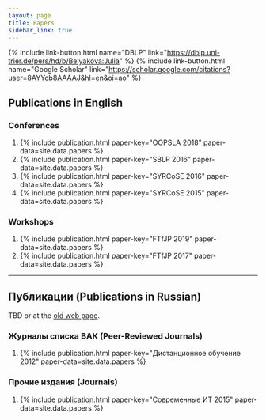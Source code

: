 ```yaml
---
layout: page
title: Papers
sidebar_link: true
---
```


{% include link-button.html name="DBLP" link="https://dblp.uni-trier.de/pers/hd/b/Belyakova:Julia" %}
{% include link-button.html name="Google Scholar" link="https://scholar.google.com/citations?user=8AYYcb8AAAAJ&hl=en&oi=ao" %}

## Publications in English

### Conferences

1. {% include publication.html paper-key="OOPSLA 2018" paper-data=site.data.papers %}
1. {% include publication.html paper-key="SBLP 2016" paper-data=site.data.papers %}
1. {% include publication.html paper-key="SYRCoSE 2016" paper-data=site.data.papers %}
1. {% include publication.html paper-key="SYRCoSE 2015" paper-data=site.data.papers %}

### Workshops

1. {% include publication.html paper-key="FTfJP 2019" paper-data=site.data.papers %}
1. {% include publication.html paper-key="FTfJP 2017" paper-data=site.data.papers %}

---

## Публикации (Publications in Russian)

TBD or at the [old web page](http://staff.mmcs.sfedu.ru/~juliet/en/papers.en.html).

###  Журналы списка ВАК (Peer-Reviewed Journals)

1. {% include publication.html paper-key="Дистанционное обучение 2012" paper-data=site.data.papers %}

### Прочие издания (Journals)

1. {% include publication.html paper-key="Современные ИТ 2015" paper-data=site.data.papers %}
